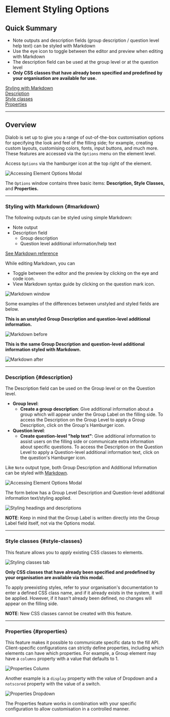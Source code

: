 # Element Styling Options

## Quick Summary

* Note outputs and description fields (group description / question level help text) can be styled with Markdown
* Use the eye icon to toggle between the editor and preview when editing with Markdown
* The description field can be used at the group level or at the question level
* **Only CSS classes that have already been specified and predefined by your organisation are available for use.**

[Styling with Markdown](#markdown)  
[Description](#description)  
[Style classes](#style-classes)  
[Properties](#properties)  

---

## Overview

Dialob is set up to give you a range of out-of-the-box customisation options for specifying the look and feel of the filling side; for example, creating custom layouts, customising colors, fonts, input buttons, and much more.  These features are accessed via the `Options` menu on the element level. 

Access `Options` via the hamburger icon at the top right of the element.  

![Accessing Element Options Modal](optionsandsettings/options-menu1.png)

The `Options` window contains three basic items: **Description, Style Classes,** and **Properties.**

---

### Styling with Markdown {#markdown}

The following outputs can be styled using simple Markdown: 

* Note output
* Description field
  * Group description
  * Question level additional information/help text

[See Markdown reference](https://www.markdownguide.org/)

While editing Markdown, you can

* Toggle between the editor and the preview by clicking on the eye and code icon.
* View Markdown syntax guide by clicking on the question mark icon.

![Markdown window](optionsandsettings/markdown.png)

Some examples of the differences between unstyled and styled fields are below.

**This is an unstyled Group Description and question-level additional information.**

![Markdown before](optionsandsettings/markdown-before.png)

**This is the same Group Description and question-level additional information styled with Markdown.**

![Markdown after](optionsandsettings/markdown-after.png)


---

### Description {#description}

The Description field can be used on the Group level or on the Question level.

* **Group level**:
  * **Create a group description**: Give additional information about a group which will appear under the Group Label on the filling side. To access the Description on the Group Level to apply a Group Description, click on the Group's Hamburger icon.
* **Question level**:
  * **Create question-level "help text"**: Give additional information to assist users on the filling side or communicate extra information about specific questions. To access the Description on the Question Level to apply a Question-level additional information text, click on the question's Hamburger icon.

Like `Note` output type, both Group Description and Additional Information can be styled with [Markdown](https://www.markdownguide.org/). 

![Accessing Element Options Modal](optionsandsettings/options-menu2.png)

The form below has a Group Level Description and Question-level additional information text/styling applied.

![Styling headings and descriptions](optionsandsettings/properties1.png)

**NOTE**: Keep in mind that the Group Label is written directly into the Group Label field itself, not via the Options modal.

---

### Style classes {#style-classes}

This feature allows you to _apply_ existing CSS classes to elements.

![Styling classes tab](optionsandsettings/style-classes-tab.png)

**Only CSS classes that have already been specified and predefined by your organisation are available via this modal.**

To apply preexisting styles, refer to your organisation's documentation to enter a defined CSS class name, and if it already exists in the system, it will be applied. However, if it hasn't already been defined, no changes will appear on the filling side.

**NOTE**: New CSS classes cannot be created with this feature.

---

### Properties {#properties}

This feature makes it possible to communicate specific data to the fill API.  Client-specific configurations can strictly define properties, including which elements can have which properties. For example, a Group element may have a `columns` property with a value that defaults to 1.  

![Properties Column](optionsandsettings/properties-column1.png)

Another example is a `display` property with the value of Dropdown and a `notscored` property with the value of a switch.

![Properties Dropdown](optionsandsettings/properties-dd.png)

The Properties feature works in combination with your specific configuration to allow customisation in a controlled manner.
